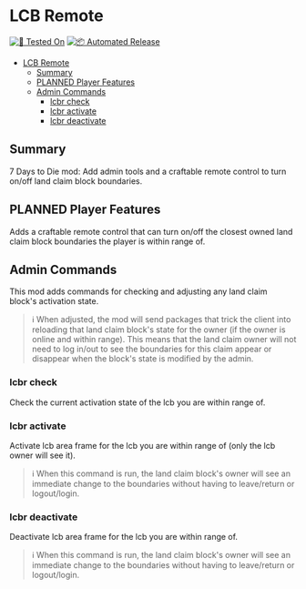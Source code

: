 # LCB Remote

[![🧪 Tested On](https://img.shields.io/badge/🧪%20Tested%20On-A20.6%20b9-blue.svg)](https://7daystodie.com/) [![📦 Automated Release](https://github.com/jonathan-robertson/lcb-remote/actions/workflows/release.yml/badge.svg)](https://github.com/jonathan-robertson/lcb-remote/actions/workflows/release.yml)

- [LCB Remote](#lcb-remote)
  - [Summary](#summary)
  - [PLANNED Player Features](#planned-player-features)
  - [Admin Commands](#admin-commands)
    - [lcbr check](#lcbr-check)
    - [lcbr activate](#lcbr-activate)
    - [lcbr deactivate](#lcbr-deactivate)

## Summary

7 Days to Die mod: Add admin tools and a craftable remote control to turn on/off land claim block boundaries.

## PLANNED Player Features

Adds a craftable remote control that can turn on/off the closest owned land claim block boundaries the player is within range of.

## Admin Commands

This mod adds commands for checking and adjusting any land claim block's activation state.

> ℹ️ When adjusted, the mod will send packages that trick the client into reloading that land claim block's state for the owner (if the owner is online and within range). This means that the land claim owner will not need to log in/out to see the boundaries for this claim appear or disappear when the block's state is modified by the admin.

### lcbr check

Check the current activation state of the lcb you are within range of.

### lcbr activate

Activate lcb area frame for the lcb you are within range of (only the lcb owner will see it).

> ℹ️ When this command is run, the land claim block's owner will see an immediate change to the boundaries without having to leave/return or logout/login.

### lcbr deactivate

Deactivate lcb area frame for the lcb you are within range of.

> ℹ️ When this command is run, the land claim block's owner will see an immediate change to the boundaries without having to leave/return or logout/login.
